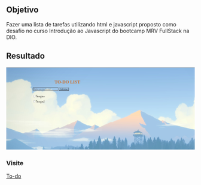 ## Objetivo
Fazer uma lista de tarefas utilizando html e javascript proposto como desafio no curso Introdução ao Javascript do bootcamp MRV FullStack na DIO.
## Resultado
<img src="img/Screenshot.png" />

### Visite
<a href="https://didi-loiola.github.io/to-do-list/">To-do</a>